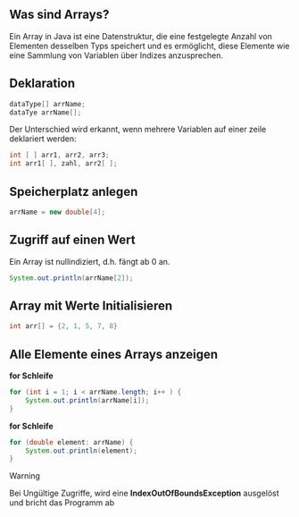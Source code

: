 ## Was sind Arrays?
Ein Array in Java ist eine Datenstruktur, die eine festgelegte Anzahl von Elementen desselben Typs speichert und es ermöglicht, diese Elemente wie eine Sammlung von Variablen über Indizes anzusprechen.

## Deklaration
```java
dataType[] arrName; 
dataTye arrName[];
```
Der Unterschied wird erkannt, wenn mehrere Variablen auf einer zeile deklariert werden:
```java
int [ ] arr1, arr2, arr3;
int arr1[ ], zahl, arr2[ ];
```
## Speicherplatz anlegen
```java
arrName = new double[4];
```

## Zugriff auf einen Wert
Ein Array ist nullindiziert, d.h. fängt ab 0 an.
```java
System.out.println(arrName[2]);
```

## Array mit Werte Initialisieren
```java
int arr[] = {2, 1, 5, 7, 8}
```
## Alle Elemente eines Arrays anzeigen
**for Schleife**
```java
for (int i = 1; i < arrName.length; i++ ) {
	System.out.println(arrName[i]);
}
```

**for Schleife**
```java
for (double element: arrName) { 
	System.out.println(element); 
}
```

>[!warning]
>Bei Ungültige Zugriffe, wird eine **IndexOutOfBoundsException** ausgelöst und bricht das Programm ab